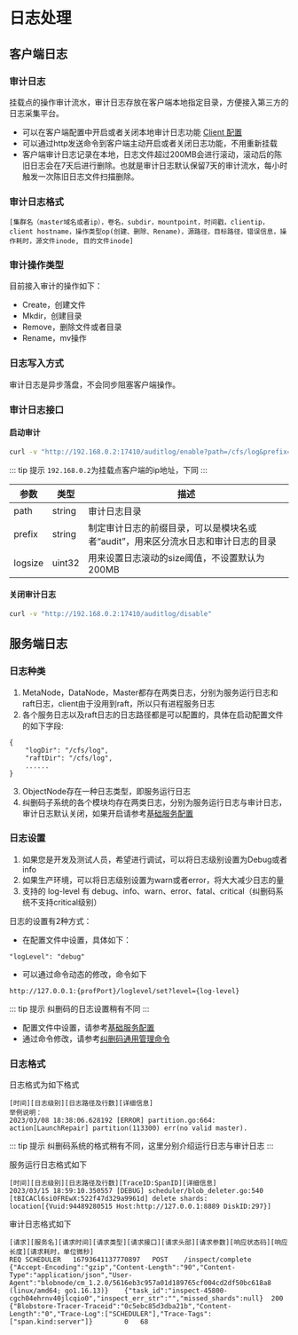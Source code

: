 # 日志处理

## 客户端日志

### 审计日志
挂载点的操作审计流水，审计日志存放在客户端本地指定目录，方便接入第三方的日志采集平台。

- 可以在客户端配置中开启或者关闭本地审计日志功能 [Client 配置](../maintenance/configs/client.md)
- 可以通过http发送命令到客户端主动开启或者关闭日志功能，不用重新挂载 
- 客户端审计日志记录在本地，日志文件超过200MB会进行滚动，滚动后的陈旧日志会在7天后进行删除。也就是审计日志默认保留7天的审计流水，每小时触发一次陈旧日志文件扫描删除。


### 审计日志格式

```text
[集群名（master域名或者ip），卷名，subdir，mountpoint，时间戳，clientip，client hostname，操作类型op(创建、删除、Rename)，源路径，目标路径，错误信息，操作耗时，源文件inode, 目的文件inode]
```

### 审计操作类型
目前接入审计的操作如下：

- Create，创建文件
- Mkdir，创建目录
- Remove，删除文件或者目录
- Rename，mv操作

### 日志写入方式

审计日志是异步落盘，不会同步阻塞客户端操作。

### 审计日志接口

#### 启动审计
```bash
curl -v "http://192.168.0.2:17410/auditlog/enable?path=/cfs/log&prefix=client2&logsize=1024"
```
::: tip 提示
`192.168.0.2`为挂载点客户端的ip地址，下同
:::

| 参数      | 类型     | 描述                                           |
|---------|--------|----------------------------------------------|
| path    | string | 审计日志目录                                       |
| prefix  | string | 制定审计日志的前缀目录，可以是模块名或者“audit”，用来区分流水日志和审计日志的目录 |
| logsize | uint32 | 用来设置日志滚动的size阈值，不设置默认为200MB                  |

#### 关闭审计日志

```bash
curl -v "http://192.168.0.2:17410/auditlog/disable"
```

## 服务端日志

### 日志种类
1. MetaNode，DataNode，Master都存在两类日志，分别为服务运行日志和raft日志，client由于没用到raft，所以只有进程服务日志
2. 各个服务日志以及raft日志的日志路径都是可以配置的，具体在启动配置文件的如下字段:
```
{
    "logDir": "/cfs/log",
    "raftDir": "/cfs/log",
    ......
}
```
3. ObjectNode存在一种日志类型，即服务运行日志
4. 纠删码子系统的各个模块均存在两类日志，分别为服务运行日志与审计日志，审计日志默认关闭，如果开启请参考[基础服务配置](./configs/blobstore/base.md)

### 日志设置

1. 如果您是开发及测试人员，希望进行调试，可以将日志级别设置为Debug或者info  
2. 如果生产环境，可以将日志级别设置为warn或者error，将大大减少日志的量 
3. 支持的 log-level 有 debug、info、warn、error、fatal、critical（纠删码系统不支持critical级别）

日志的设置有2种方式：

- 在配置文件中设置，具体如下：
```
"logLevel": "debug"
```
- 可以通过命令动态的修改，命令如下
```
http://127.0.0.1:{profPort}/loglevel/set?level={log-level}
```

::: tip 提示
纠删码的日志设置稍有不同
:::

- 配置文件中设置，请参考[基础服务配置](./configs/blobstore/base.md)
- 通过命令修改，请参考[纠删码通用管理命令](./admin-api/blobstore/base.md)


### 日志格式

日志格式为如下格式
```text
[时间][日志级别][日志路径及行数][详细信息]
举例说明：
2023/03/08 18:38:06.628192 [ERROR] partition.go:664: action[LaunchRepair] partition(113300) err(no valid master).
```

::: tip 提示
纠删码系统的格式稍有不同，这里分别介绍运行日志与审计日志
:::

服务运行日志格式如下

```test
[时间][日志级别][日志路径及行数][TraceID:SpanID][详细信息]
2023/03/15 18:59:10.350557 [DEBUG] scheduler/blob_deleter.go:540 [tBICACl6si0FREwX:522f47d329a9961d] delete shards: location[{Vuid:94489280515 Host:http://127.0.0.1:8889 DiskID:297}]
```

审计日志格式如下

```text
[请求][服务名][请求时间][请求类型][请求接口][请求头部][请求参数][响应状态码][响应长度][请求耗时，单位微秒]
REQ	SCHEDULER	16793641137770897	POST	/inspect/complete	{"Accept-Encoding":"gzip","Content-Length":"90","Content-Type":"application/json","User-Agent":"blobnode/cm_1.2.0/5616eb3c957a01d189765cf004cd2df50bc618a8 (linux/amd64; go1.16.13)}	{"task_id":"inspect-45800-cgch04ehrnv40jlcqio0","inspect_err_str":"","missed_shards":null}	200	{"Blobstore-Tracer-Traceid":"0c5ebc85d3dba21b","Content-Length":"0","Trace-Log":["SCHEDULER"],"Trace-Tags":["span.kind:server"]}		0	68
```